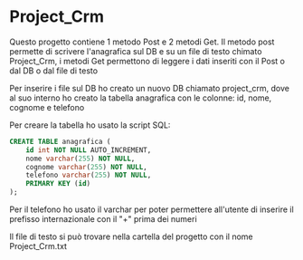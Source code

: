 # Project_Crm

Questo progetto contiene 1 metodo Post e 2 metodi Get. Il metodo post permette di scrivere l'anagrafica sul DB e su un file di testo chimato Project_Crm, i metodi Get permettono di leggere i dati inseriti con il Post o dal DB o dal file di testo

Per inserire i file sul DB ho creato un nuovo DB chiamato project_crm, dove al suo interno ho creato la tabella anagrafica con le colonne: id, nome, cognome e telefono

Per creare la tabella ho usato la script SQL:

```sql
CREATE TABLE anagrafica (
    id int NOT NULL AUTO_INCREMENT,
    nome varchar(255) NOT NULL,
    cognome varchar(255) NOT NULL,
    telefono varchar(255) NOT NULL,
    PRIMARY KEY (id)
);
```

Per il telefono ho usato il varchar per poter permettere all'utente di inserire il prefisso internazionale con il "+" prima dei numeri

Il file di testo si può trovare nella cartella del progetto con il nome Project_Crm.txt
